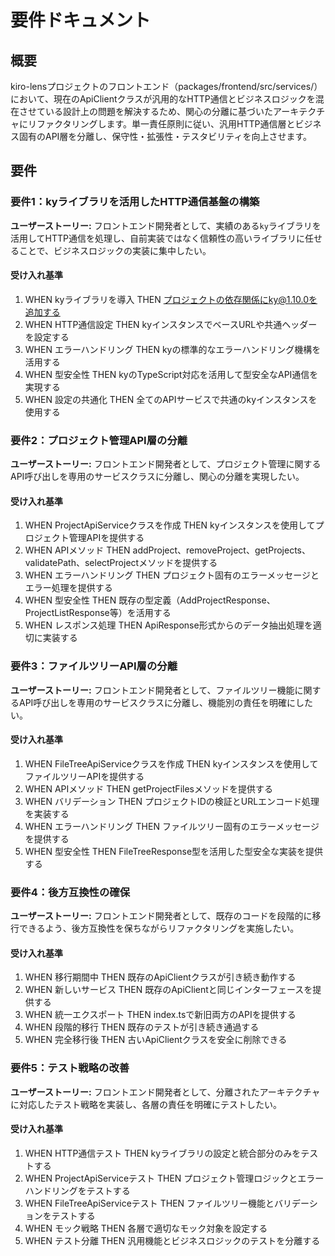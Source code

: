 # 要件ドキュメント

## 概要

kiro-lensプロジェクトのフロントエンド（packages/frontend/src/services/）において、現在のApiClientクラスが汎用的なHTTP通信とビジネスロジックを混在させている設計上の問題を解決するため、関心の分離に基づいたアーキテクチャにリファクタリングします。単一責任原則に従い、汎用HTTP通信層とビジネス固有のAPI層を分離し、保守性・拡張性・テスタビリティを向上させます。

## 要件

### 要件1：kyライブラリを活用したHTTP通信基盤の構築

**ユーザーストーリー:** フロントエンド開発者として、実績のある`ky`ライブラリを活用してHTTP通信を処理し、自前実装ではなく信頼性の高いライブラリに任せることで、ビジネスロジックの実装に集中したい。

#### 受け入れ基準

1. WHEN kyライブラリを導入 THEN プロジェクトの依存関係にky@1.10.0を追加する
2. WHEN HTTP通信設定 THEN kyインスタンスでベースURLや共通ヘッダーを設定する
3. WHEN エラーハンドリング THEN kyの標準的なエラーハンドリング機構を活用する
4. WHEN 型安全性 THEN kyのTypeScript対応を活用して型安全なAPI通信を実現する
5. WHEN 設定の共通化 THEN 全てのAPIサービスで共通のkyインスタンスを使用する

### 要件2：プロジェクト管理API層の分離

**ユーザーストーリー:** フロントエンド開発者として、プロジェクト管理に関するAPI呼び出しを専用のサービスクラスに分離し、関心の分離を実現したい。

#### 受け入れ基準

1. WHEN ProjectApiServiceクラスを作成 THEN kyインスタンスを使用してプロジェクト管理APIを提供する
2. WHEN APIメソッド THEN addProject、removeProject、getProjects、validatePath、selectProjectメソッドを提供する
3. WHEN エラーハンドリング THEN プロジェクト固有のエラーメッセージとエラー処理を提供する
4. WHEN 型安全性 THEN 既存の型定義（AddProjectResponse、ProjectListResponse等）を活用する
5. WHEN レスポンス処理 THEN ApiResponse形式からのデータ抽出処理を適切に実装する

### 要件3：ファイルツリーAPI層の分離

**ユーザーストーリー:** フロントエンド開発者として、ファイルツリー機能に関するAPI呼び出しを専用のサービスクラスに分離し、機能別の責任を明確にしたい。

#### 受け入れ基準

1. WHEN FileTreeApiServiceクラスを作成 THEN kyインスタンスを使用してファイルツリーAPIを提供する
2. WHEN APIメソッド THEN getProjectFilesメソッドを提供する
3. WHEN バリデーション THEN プロジェクトIDの検証とURLエンコード処理を実装する
4. WHEN エラーハンドリング THEN ファイルツリー固有のエラーメッセージを提供する
5. WHEN 型安全性 THEN FileTreeResponse型を活用した型安全な実装を提供する

### 要件4：後方互換性の確保

**ユーザーストーリー:** フロントエンド開発者として、既存のコードを段階的に移行できるよう、後方互換性を保ちながらリファクタリングを実施したい。

#### 受け入れ基準

1. WHEN 移行期間中 THEN 既存のApiClientクラスが引き続き動作する
2. WHEN 新しいサービス THEN 既存のApiClientと同じインターフェースを提供する
3. WHEN 統一エクスポート THEN index.tsで新旧両方のAPIを提供する
4. WHEN 段階的移行 THEN 既存のテストが引き続き通過する
5. WHEN 完全移行後 THEN 古いApiClientクラスを安全に削除できる

### 要件5：テスト戦略の改善

**ユーザーストーリー:** フロントエンド開発者として、分離されたアーキテクチャに対応したテスト戦略を実装し、各層の責任を明確にテストしたい。

#### 受け入れ基準

1. WHEN HTTP通信テスト THEN kyライブラリの設定と統合部分のみをテストする
2. WHEN ProjectApiServiceテスト THEN プロジェクト管理ロジックとエラーハンドリングをテストする
3. WHEN FileTreeApiServiceテスト THEN ファイルツリー機能とバリデーションをテストする
4. WHEN モック戦略 THEN 各層で適切なモック対象を設定する
5. WHEN テスト分離 THEN 汎用機能とビジネスロジックのテストを分離する
